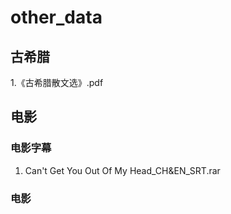 # other_data
## 古希腊  
1.《古希腊散文选》.pdf


## 电影
   ### 电影字幕
   1. Can't Get You Out Of My Head_CH&EN_SRT.rar
   
   ### 电影
